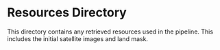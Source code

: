 # Resources Directory

This directory contains any retrieved resources used in the pipeline. This includes the initial satellite images and land mask.
